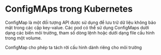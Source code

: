 # ConfigMAps trong Kubernetes

ConfigMap là một đối tượng API được sử dụng để lưu trữ dữ liệu không bảo mật trong các cặp key-value. Các pod có thể sử dụng ConfigMaps dưới dạng các biến môi trường, tham số dòng lệnh hoặc dưới dạng file cấu hình trong một volume.

ConfigMap cho phép ta tách rời cấu hình dành riêng cho môi trường